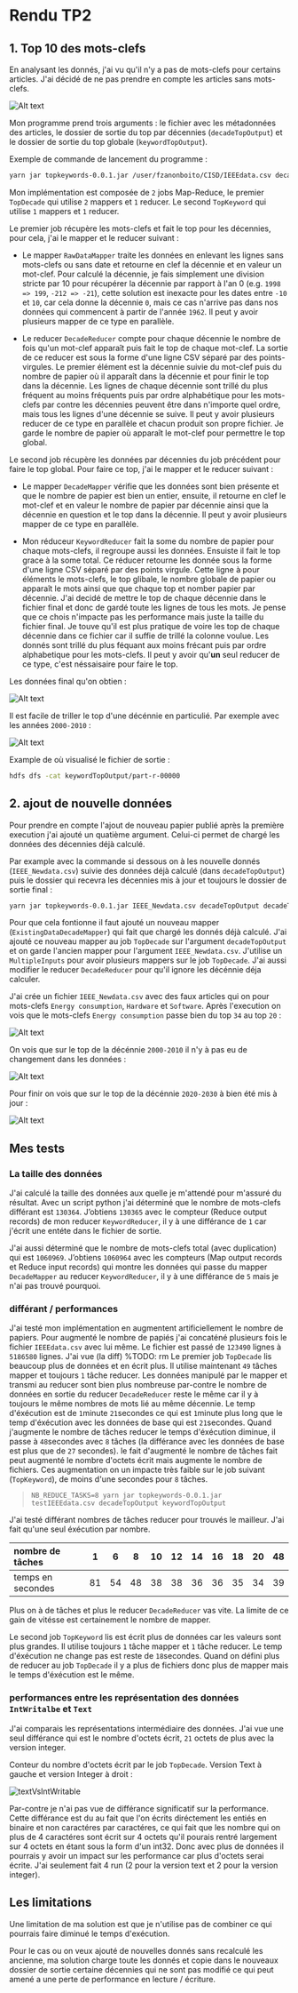 # Rendu TP2

## 1. Top 10 des mots-clefs

En analysant les donnés, j'ai vu qu'il n'y a pas de mots-clefs pour certains articles. J'ai décidé de ne pas prendre en compte les articles sans mots-clefs.

![Alt text](img/nullKw.png)

Mon programme prend trois arguments : le fichier avec les métadonnées des articles, le dossier de sortie du top par décennies (`decadeTopOutput`) et le dossier de sortie du top globale (`keywordTopOutput`).

Exemple de commande de lancement du programme :

```bash
yarn jar topkeywords-0.0.1.jar /user/fzanonboito/CISD/IEEEdata.csv decadeTopOutput keywordTopOutput
```

Mon implémentation est composée de `2` jobs Map-Reduce, le premier `TopDecade` qui utilise `2` mappers et `1` reducer. Le second `TopKeyword` qui utilise `1` mappers et `1` reducer.

Le premier job récupère les mots-clefs et fait le top pour les décennies, pour cela, j'ai le mapper et le reducer suivant :

- Le mapper `RawDataMapper` traite les données en enlevant les lignes sans mots-clefs ou sans date et retourne en clef la décennie et en valeur un mot-clef. Pour calculé la décennie, je fais simplement une division stricte par 10 pour récupérer la décennie par rapport à l'an 0 (e.g. `1998 => 199`, `-212 => -21`), cette solution est inexacte pour les dates entre `-10` et `10`, car cela donne la décennie `0`, mais ce cas n'arrive pas dans nos données qui commencent à partir de l'année `1962`. Il peut y avoir plusieurs mapper de ce type en parallèle.

- Le reducer `DecadeReducer` compte pour chaque décennie le nombre de fois qu'un mot-clef apparaît puis fait le top de chaque mot-clef. La sortie de ce reducer est sous la forme d'une ligne CSV séparé par des points-virgules. Le premier élément est la décennie suivie du mot-clef puis du nombre de papier où il apparaît dans la décennie et pour finir le top dans la décennie. Les lignes de chaque décennie sont trillé du plus fréquent au moins fréquents puis par ordre alphabétique pour les mots-clefs par contre les décennies peuvent être dans n'importe quel ordre, mais tous les lignes d'une décennie se suive. Il peut y avoir plusieurs reducer de ce type en parallèle et chacun produit son propre fichier. Je garde le nombre de papier où apparaît le mot-clef pour permettre le top global.

Le second job récupère les données par décennies du job précédent pour faire le top global. Pour faire ce top, j'ai le mapper et le reducer suivant :

- Le mapper `DecadeMapper` vérifie que les données sont bien présente et que le nombre de papier est bien un entier, ensuite, il retourne en clef le mot-clef et en valeur le nombre de papier par décennie ainsi que la décennie en question et le top dans la décennie. Il peut y avoir plusieurs mapper de ce type en parallèle.

- Mon réduceur `KeywordReducer` fait la some du nombre de papier pour chaque mots-clefs, il regroupe aussi les données. Ensuiste il fait le top grace à la some total. Ce réducer retourne les donnée sous la forme d'une ligne CSV séparé par des points virgule. Cette ligne à pour éléments le mots-clefs, le top glibale, le nombre globale de papier ou apparaît le mots ainsi que que chaque top et nomber papier par décennie. J'ai decidé de mettre le top de chaque décennie dans le fichier final et donc de gardé toute les lignes de tous les mots. Je pense que ce chois n'impacte pas les performance mais juste la taille du fichier final. Je touve qu'il est plus pratique de voire les top de chaque décennie dans ce fichier car il suffie de trillé la colonne voulue. Les donnés sont trillé du plus féquant aux moins frécant puis par ordre alphabetique pour les mots-clefs. Il peut y avoir qu'**un** seul reducer de ce type, c'est néssaisaire pour faire le top.

Les données final qu'on obtien :

![Alt text](img/dataOutTop.png)

Il est facile de triller le top d'une décénnie en particulié. Par exemple avec les années `2000-2010` :

![Alt text](img/dataOutTop200.png)

Example de où visualisé le fichier de sortie :

```bash
hdfs dfs -cat keywordTopOutput/part-r-00000
```

## 2. ajout de nouvelle données

Pour prendre en compte l'ajout de nouveau papier publié après la première execution j'ai ajouté un quatième argument. Celui-ci permet de chargé les données des décennies déjà calculé.

Par example avec la commande si dessous on à les nouvelle donnés (`IEEE_Newdata.csv`) suivie des données déjà calculé (dans `decadeTopOutput`) puis le dossier qui recevra les décennies mis à jour et toujours le dossier de sortie final :

```bash
yarn jar topkeywords-0.0.1.jar IEEE_Newdata.csv decadeTopOutput decadeTopOutput_withNewData keywordTopOutput2
```

Pour que cela fontionne il faut ajouté un nouveau mapper (`ExistingDataDecadeMapper`) qui fait que chargé les donnés déjà calculé. J'ai ajouté ce nouveau mapper au job `TopDecade` sur l'argument `decadeTopOutput` et on garde l'ancien mapper pour l'argument `IEEE_Newdata.csv`. J'utilise un `MultipleInputs` pour avoir plusieurs mappers sur le job `TopDecade`. J'ai aussi modifier le reducer `DecadeReducer` pour qu'il ignore les décénnie déja calculer.

J'ai crée un fichier `IEEE_Newdata.csv` avec des faux articles qui on pour mots-clefs `Energy consumption`, `Hardware` et `Software`. Après l'execution on vois que le mots-clefs `Energy consumption` passe bien du top `34` au top `20` :

![Alt text](img/dataOutTopDiff.png)

On vois que sur le top de la décénnie `2000-2010` il n'y à pas eu de changement dans les données :

![Alt text](img/dataOutTopDiff200.png)

Pour finir on vois que sur le top de la décénnie `2020-2030` à bien été mis à jour :

![Alt text](img/dataOutTopDiff202.png)

## Mes tests

### La taille des données

J'ai calculé la taille des données aux quelle je m'attendé pour m'assuré du résultat.
Avec un script python j'ai déterminé que le nombre de mots-clefs différant est `130364`. J’obtiens `130365` avec le compteur (Reduce output records) de mon reducer `KeywordReducer`, il y à une différance de `1` car j'écrit une entéte dans le fichier de sortie.

J'ai aussi déterminé que le nombre de mots-clefs total (avec duplication) qui est `1060969`. J’obtiens `1060964` avec les compteurs (Map output records et Reduce input records) qui montre les données qui passe du mapper `DecadeMapper` au reducer `KeywordReducer`, il y à une différance de `5` mais je n'ai pas trouvé pourquoi.

### différant / performances

J'ai testé mon implémentation en augmentent artificiellement le nombre de papiers. Pour augmenté le nombre de papiés j'ai concaténé plusieurs fois le fichier `IEEEdata.csv` avec lui même. Le fichier est passé de `123490` lignes à `5186580` lignes.
J'ai vue (la diff) %TODO: rm
Le premier job `TopDecade` lis beaucoup plus de données et en écrit plus. Il utilise maintenant `49` tâches mapper et toujours `1` tâche reducer. Les données manipulé par le mapper et transmi au reducer sont bien plus nombreuse par-contre le nombre de données en sortie du reducer `DecadeReducer` reste le même car il y à toujours le même nombres de mots lié au même décennie. Le temp d'éxécution est de `1`minute `21`secondes ce qui est `1`minute plus long que le temp d'éxécution avec les données de base qui est `21`secondes. Quand j'augmente le nombre de tâches reducer le temps d'éxécution diminue, il passe à `48`secondes avec `8` tâches (la différance avec les données de base est plus que de `27` secondes). le fait d'augmenté le nombre de tâches fait peut augmenté le nombre d'octets écrit mais augmente le nombre de fichiers. Ces augmentation on un impacte très faible sur le job suivant (`TopKeyword`), de moins d'une secondes pour `8` tâches.

> `NB_REDUCE_TASKS=8 yarn jar topkeywords-0.0.1.jar testIEEEdata.csv decadeTopOutput keywordTopOutput`

J'ai testé différant nombres de tâches reducer pour trouvés le mailleur. J'ai fait qu'une seul éxécution par nombre.

| nombre de tâches  | 1  | 6  | 8  | 10 | 12 | 14 | 16 | 18 | 20 | 48 |
|:------------------|:--:|:--:|:--:|:--:|:--:|:--:|:--:|:--:|:--:|:--:|
| temps en secondes | 81 | 54 | 48 | 38 | 38 | 36 | 36 | 35 | 34 | 39 |

Plus on à de tâches et plus le reducer `DecadeReducer` vas vite. La limite de ce gain de vitésse est certainement le nombre de mapper.

Le second job `TopKeyword` lis est écrit plus de données car les valeurs sont plus grandes. Il utilise toujours `1` tâche mapper et `1` tâche reducer. Le temp d'éxécution ne change pas est reste de `18`secondes. Quand on défini plus de reducer au job `TopDecade` il y a plus de fichiers donc plus de mapper mais le temps d'éxécution est le même.

### performances entre les représentation des données `IntWritalbe` et `Text`

J'ai comparais les représentations intermédiaire des données. J'ai vue une seul différance qui est le nombre d'octets écrit, `21` octets de plus avec la version integer.

Conteur du nombre d'octets écrit par le job `TopDecade`. Version Text à gauche et version Integer à droit :

![textVsIntWritable](img/textVsIntWritable.png)

Par-contre je n'ai pas vue de différance significatif sur la performance. Cette différance est du au fait que l'on écrits diréctement les entiés en binaire et non caractéres par caractéres, ce qui fait que les nombre qui on plus de 4 caractéres sont écrit sur 4 octets qu'il pourais rentré largement sur 4 octets en étant sous la form d'un int32. Donc avec plus de données il pourrais y avoir un impact sur les performance car plus d'octets serai écrite. J'ai seulement fait 4 run (2 pour la version text et 2 pour la version integer).

## Les limitations

Une limitation de ma solution est que je n'utilise pas de combiner ce qui pourrais faire diminué le temps d'exécution.

Pour le cas ou on veux ajouté de nouvelles donnés sans recalculé les ancienne, ma solution charge toute les donnés et copie dans le nouveaux dossier de sortie certaine décennies qui ne sont pas modifié ce qui peut amené a une perte de performance en lecture / écriture.
